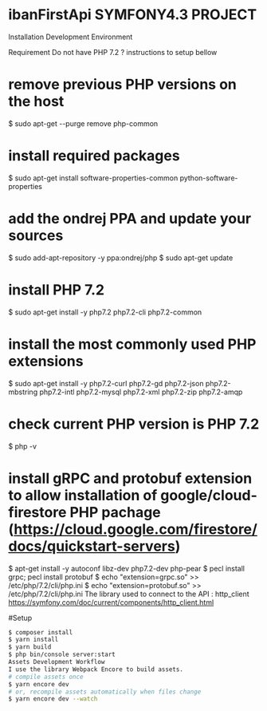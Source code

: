 # ibanFirstApi SYMFONY4.3 PROJECT

Installation Development Environment

Requirement
Do not have PHP 7.2 ? instructions to setup bellow
# remove previous PHP versions on the host
$ sudo apt-get --purge remove php-common
# install required packages 
$ sudo apt-get install software-properties-common python-software-properties
# add the ondrej PPA and update your sources
$ sudo add-apt-repository -y ppa:ondrej/php
$ sudo apt-get update
# install PHP 7.2
$ sudo apt-get install -y php7.2 php7.2-cli php7.2-common
# install the most commonly used PHP extensions
$ sudo apt-get install -y php7.2-curl php7.2-gd php7.2-json php7.2-mbstring php7.2-intl php7.2-mysql php7.2-xml php7.2-zip php7.2-amqp
# check current PHP version is PHP 7.2
$ php -v
# install gRPC and protobuf extension to allow installation of google/cloud-firestore PHP pachage (https://cloud.google.com/firestore/docs/quickstart-servers)
$ apt-get install -y autoconf libz-dev php7.2-dev php-pear
$ pecl install grpc; pecl install protobuf
$ echo "extension=grpc.so" >> /etc/php/7.2/cli/php.ini
$ echo "extension=protobuf.so" >> /etc/php/7.2/cli/php.ini
The library used to connect to the API : http_client
https://symfony.com/doc/current/components/http_client.html

#Setup
```bash
$ composer install
$ yarn install
$ yarn build
$ php bin/console server:start
Assets Development Workflow
I use the library Webpack Encore to build assets.
# compile assets once
$ yarn encore dev
# or, recompile assets automatically when files change
$ yarn encore dev --watch

